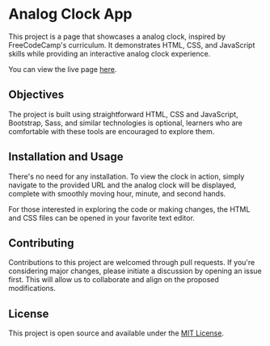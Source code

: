 # Analog Clock App

This project is a page that showcases a analog clock, inspired by FreeCodeCamp's curriculum. It demonstrates HTML, CSS, and JavaScript skills while providing an interactive analog clock experience.

You can view the live page [here](https://carlosmiguelcabrera.github.io/Reloj_Analogo/).

## Objectives

The project is built using straightforward HTML, CSS and JavaScript, Bootstrap, Sass, and similar technologies is optional, learners who are comfortable with these tools are encouraged to explore them.

## Installation and Usage

There's no need for any installation. To view the clock in action, simply navigate to the provided URL and the analog clock will be displayed, complete with smoothly moving hour, minute, and second hands.

For those interested in exploring the code or making changes, the HTML and CSS files can be opened in your favorite text editor.

## Contributing

Contributions to this project are welcomed through pull requests. If you're considering major changes, please initiate a discussion by opening an issue first. This will allow us to collaborate and align on the proposed modifications.

## License

This project is open source and available under the [MIT License](LICENSE).
